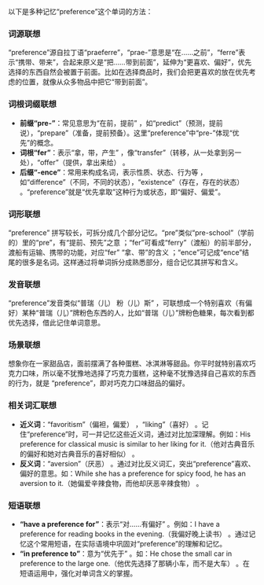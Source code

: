 以下是多种记忆“preference”这个单词的方法：

### 词源联想
“preference”源自拉丁语“praeferre”，“prae-”意思是“在……之前”，“ferre”表示“携带、带来”，合起来原义是“把……带到前面”，延伸为“更喜欢、偏好”，优先选择的东西自然会被置于前面。比如在选择商品时，我们会把更喜欢的放在优先考虑的位置，就像从众多物品中把它“带到前面”。

### 词根词缀联想
 - **前缀“pre-”**：常见意思为“在前，提前” ，如“predict”（预测，提前说），“prepare”（准备，提前预备）。这里“preference”中“pre-”体现“优先”的概念。
 - **词根“fer”**：表示“拿，带，产生” ，像“transfer”（转移，从一处拿到另一处），“offer”（提供，拿出来给） 。
 - **后缀“-ence”**：常用来构成名词，表示性质、状态、行为等 ，如“difference”（不同，不同的状态），“existence”（存在，存在的状态） 。“preference”就是“优先拿取”这种行为或状态，即“偏好、偏爱”。

### 词形联想
“preference” 拼写较长，可拆分成几个部分记忆。“pre”类似“pre-school”（学前的）里的“pre”，有“提前、预先”之意 ；“fer”可看成“ferry”（渡船）的前半部分，渡船有运输、携带的功能，对应“fer” “拿、带”的含义 ；“ence”可记成“ence”结尾的很多是名词。这样通过将单词拆分成熟悉部分，组合记忆其拼写和含义。

### 发音联想
“preference”发音类似“普瑞（儿） 粉（儿）斯” ，可联想成一个特别喜欢（有偏好）某种“普瑞（儿）”牌粉色东西的人，比如“普瑞（儿）”牌粉色糖果，每次看到都优先选择，借此记住单词意思。

### 场景联想
想象你在一家甜品店，面前摆满了各种蛋糕、冰淇淋等甜品。你平时就特别喜欢巧克力口味，所以毫不犹豫地选择了巧克力蛋糕，这种毫不犹豫选择自己喜欢的东西的行为，就是 “preference”，即对巧克力口味甜品的偏好。

### 相关词汇联想
 - **近义词**：“favoritism”（偏袒，偏爱） ，“liking”（喜好） 。记住“preference”时，可一并记忆这些近义词，通过对比加深理解。例如：His preference for classical music is similar to her liking for it.（他对古典音乐的偏好和她对古典音乐的喜好相似） 。
 - **反义词**：“aversion”（厌恶） 。通过对比反义词汇，突出“preference”喜欢、偏好的意思。如：While she has a preference for spicy food, he has an aversion to it.（她偏爱辛辣食物，而他却厌恶辛辣食物） 。

### 短语联想
 - **“have a preference for”**：表示“对……有偏好” 。例如：I have a preference for reading books in the evening.（我偏好晚上读书） 。通过记忆这个常用短语，在实际语境中巩固对“preference”的理解和记忆。
 - **“in preference to”**：意为“优先于” 。如：He chose the small car in preference to the large one.（他优先选择了那辆小车，而不是大车） 。在短语运用中，强化对单词含义的掌握。 